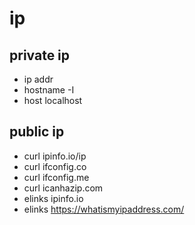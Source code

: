 # ip

## private ip

- ip addr
- hostname -I
- host localhost

## public ip

- curl ipinfo.io/ip
- curl ifconfig.co
- curl ifconfig.me
- curl icanhazip.com
- elinks ipinfo.io
- elinks https://whatismyipaddress.com/
